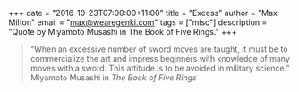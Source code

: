 +++
date        = "2016-10-23T07:00:00+11:00"
title       = "Excess"
author      = "Max Milton"
email       = "max@wearegenki.com"
tags        = ["misc"]
description = "Quote by Miyamoto Musashi in The Book of Five Rings."
+++

<blockquote class="blockquote-plain bg-primary text-white">
  &ldquo;When an excessive number of sword moves are taught, it must be to commercialize the art and impress beginners with knowledge of many moves with a sword. This attitude is to be avoided in military science.&rdquo;
  <footer class="blockquote-footer">Miyamoto Musashi in <cite title="The Book of Five Rings">The Book of Five Rings</cite></footer>
</blockquote>
